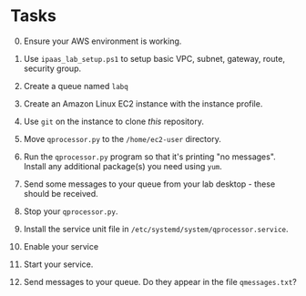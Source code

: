 Tasks
=====

0. Ensure your AWS environment is working.

1. Use `ipaas_lab_setup.ps1` to setup basic VPC, subnet, gateway, route, security group.

2. Create a queue named `labq`

3. Create an Amazon Linux EC2 instance with the instance profile.

4. Use `git` on the instance to clone *this* repository.

5. Move `qprocessor.py` to the `/home/ec2-user` directory.

6. Run the `qprocessor.py` program so that it's printing "no messages".
   Install any additional package(s) you need using `yum`.

7. Send some messages to your queue from your lab desktop - these should be received.

8. Stop your `qprocessor.py`.

9. Install the service unit file in `/etc/systemd/system/qprocessor.service`.

10. Enable your service

11. Start your service.

12. Send messages to your queue. Do they appear in the file `qmessages.txt`?


